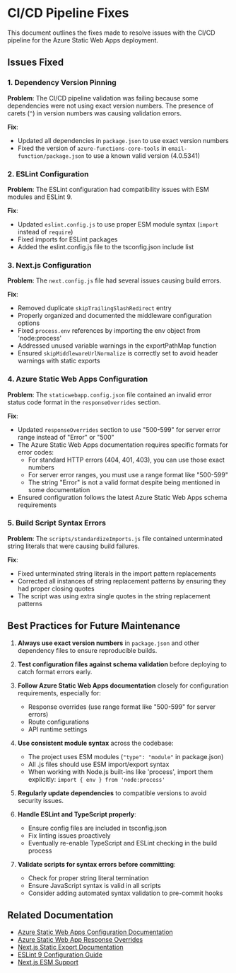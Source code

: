 # CI/CD Pipeline Fixes

This document outlines the fixes made to resolve issues with the CI/CD pipeline for the Azure Static Web Apps deployment.

## Issues Fixed

### 1. Dependency Version Pinning

**Problem**: The CI/CD pipeline validation was failing because some dependencies were not using exact version numbers. The presence of carets (`^`) in version numbers was causing validation errors.

**Fix**: 
- Updated all dependencies in `package.json` to use exact version numbers
- Fixed the version of `azure-functions-core-tools` in `email-function/package.json` to use a known valid version (4.0.5341)

### 2. ESLint Configuration

**Problem**: The ESLint configuration had compatibility issues with ESM modules and ESLint 9.

**Fix**:
- Updated `eslint.config.js` to use proper ESM module syntax (`import` instead of `require`)
- Fixed imports for ESLint packages 
- Added the eslint.config.js file to the tsconfig.json include list

### 3. Next.js Configuration

**Problem**: The `next.config.js` file had several issues causing build errors.

**Fix**:
- Removed duplicate `skipTrailingSlashRedirect` entry
- Properly organized and documented the middleware configuration options
- Fixed `process.env` references by importing the env object from 'node:process'
- Addressed unused variable warnings in the exportPathMap function
- Ensured `skipMiddlewareUrlNormalize` is correctly set to avoid header warnings with static exports

### 4. Azure Static Web Apps Configuration

**Problem**: The `staticwebapp.config.json` file contained an invalid error status code format in the `responseOverrides` section.

**Fix**:
- Updated `responseOverrides` section to use "500-599" for server error range instead of "Error" or "500"
- The Azure Static Web Apps documentation requires specific formats for error codes:
  - For standard HTTP errors (404, 401, 403), you can use those exact numbers
  - For server error ranges, you must use a range format like "500-599"
  - The string "Error" is not a valid format despite being mentioned in some documentation
- Ensured configuration follows the latest Azure Static Web Apps schema requirements

### 5. Build Script Syntax Errors

**Problem**: The `scripts/standardizeImports.js` file contained unterminated string literals that were causing build failures.

**Fix**:
- Fixed unterminated string literals in the import pattern replacements
- Corrected all instances of string replacement patterns by ensuring they had proper closing quotes
- The script was using extra single quotes in the string replacement patterns

## Best Practices for Future Maintenance

1. **Always use exact version numbers** in `package.json` and other dependency files to ensure reproducible builds.

2. **Test configuration files against schema validation** before deploying to catch format errors early.

3. **Follow Azure Static Web Apps documentation** closely for configuration requirements, especially for:
   - Response overrides (use range format like "500-599" for server errors)
   - Route configurations
   - API runtime settings

4. **Use consistent module syntax** across the codebase:
   - The project uses ESM modules (`"type": "module"` in package.json)
   - All .js files should use ESM import/export syntax
   - When working with Node.js built-ins like 'process', import them explicitly: `import { env } from 'node:process'`

5. **Regularly update dependencies** to compatible versions to avoid security issues.

6. **Handle ESLint and TypeScript properly**:
   - Ensure config files are included in tsconfig.json
   - Fix linting issues proactively
   - Eventually re-enable TypeScript and ESLint checking in the build process

7. **Validate scripts for syntax errors before committing**:
   - Check for proper string literal termination
   - Ensure JavaScript syntax is valid in all scripts
   - Consider adding automated syntax validation to pre-commit hooks

## Related Documentation

- [Azure Static Web Apps Configuration Documentation](https://learn.microsoft.com/en-us/azure/static-web-apps/configuration)
- [Azure Static Web App Response Overrides](https://learn.microsoft.com/en-us/azure/static-web-apps/configuration#response-overrides)
- [Next.js Static Export Documentation](https://nextjs.org/docs/pages/building-your-application/deploying/static-exports)
- [ESLint 9 Configuration Guide](https://eslint.org/docs/latest/use/configure/configuration-files-new)
- [Next.js ESM Support](https://nextjs.org/docs/app/building-your-application/configuring/eslint#migrating-existing-config) 